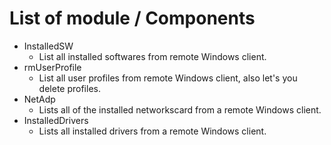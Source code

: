 # List of module / Components
* InstalledSW
    - List all installed softwares from remote Windows client.
* rmUserProfile
    - List all user profiles from remote Windows client, also let's you delete profiles.
* NetAdp
    - Lists all of the installed networkscard from a remote Windows client.
* InstalledDrivers
    - Lists all installed drivers from a remote Windows client.